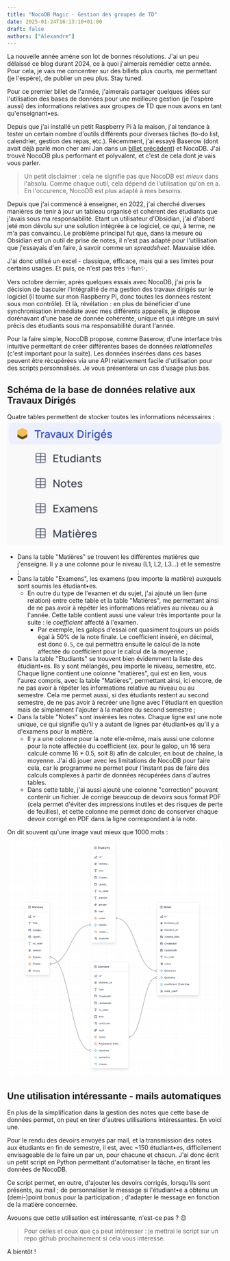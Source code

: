 ```yaml
---
title: "NocoDB Magic - Gestion des groupes de TD"
date: 2025-01-24T16:13:10+01:00
draft: false
authors: ["Alexandre"]
---
```


La nouvelle année amène son lot de bonnes résolutions. J'ai un peu délaissé ce blog durant 2024, ce à quoi j'aimerais remédier cette année. Pour cela, je vais me concentrer sur des billets plus courts, me permettant (je l'espère), de publier un peu plus. Stay tuned.

Pour ce premier billet de l'année, j'aimerais partager quelques idées sur l'utilisation des bases de données pour une meilleure gestion (je l'espère aussi) des informations relatives aux groupes de TD que nous avons en tant qu'enseignant•es. 

Depuis que j'ai installé un petit Raspberry Pi à la maison, j'ai tendance à tester un certain nombre d'outils différents pour diverses tâches (to-do list, calendrier, gestion des repas, etc.). Récemment, j'ai essayé Baserow (dont avait déjà parlé mon cher ami Jan dans un [billet précédent](https://carnetdethese.amimms.fr/posts/2023/03/base-donnees.md/)) et NocoDB. J'ai trouvé NocoDB plus performant et polyvalent, et c'est de cela dont je vais vous parler.

> Un petit disclaimer : cela ne signifie pas que NocoDB est *mieux* dans l'absolu. Comme chaque outil, cela dépend de l'utilisation qu'on en a. En l'occurence, NocoDB est plus adapté à mes besoins.


Depuis que j'ai commencé à enseigner, en 2022, j'ai cherché diverses manières de tenir à jour un tableau organisé et cohérent des étudiants que j'avais sous ma responsabilité. Etant un utilisateur d'Obsidian, j'ai d'abord jeté mon dévolu sur une solution intégrée à ce logiciel, ce qui, à terme, ne m'a pas convaincu. Le problème principal fut que, dans la mesure où Obsidian est un outil de prise de notes, il n'est pas adapté pour l'utilisation que j'essayais d'en faire, à savoir comme un *spreadsheet*. Mauvaise idée. 

J'ai donc utilisé un excel - classique, efficace, mais qui a ses limites pour certains usages. Et puis, ce n'est pas très ✨fun✨. 

Vers octobre dernier, après quelques essais avec NocoDB, j'ai pris la décision de basculer l'intégralité de ma gestion des travaux dirigés sur le logiciel (il tourne sur mon Raspberry Pi, donc toutes les données restent sous mon contrôle). Et là, révélation : en plus de bénéficier d'une synchronisation immédiate avec mes différents appareils, je dispose dorénavant d'une base de donnée cohérente, unique et qui intègre un suivi précis des étudiants sous ma responsabilité durant l'année.

Pour la faire simple, NocoDB propose, comme Baserow, d'une interface très intuitive permettant de créer différentes bases de données *relationnelles* (c'est important pour la suite). Les données insérées dans ces bases peuvent être récupérées via une API relativement facile d'utilisation pour des scripts personnalisés. Je vous présenterai un cas d'usage plus bas.

## Schéma de la base de données relative aux Travaux Dirigés

Quatre tables permettent de stocker toutes les informations nécessaires :
![tables names](tables.png)

- Dans la table "Matières" se trouvent les différentes matières que j'enseigne. Il y a une colonne pour le niveau (L1, L2, L3...) et le semestre ;
- Dans la table "Examens", les examens (peu importe la matière) auxquels sont soumis les étudiant•es.
    - En outre du type de l'examen et du sujet, j'ai ajouté un lien (une relation) entre cette table et la table "Matières", me permettant ainsi de ne pas avoir à répéter les informations relatives au niveau ou à l'année. Cette table contient aussi une valeur très importante pour la suite : le *coefficient* affecté à l'examen. 
        - Par exemple, les galops d'essai ont quasiment toujours un poids égal à 50% de la note finale. Le coefficient inséré, en décimal, est donc `0.5`, ce qui permettra ensuite le calcul de la note affectée du coefficient pour le calcul de la moyenne ;
- Dans la table "Etudiants" se trouvent bien évidemment la liste des étudiant•es. Ils y sont mélangés, peu importe le niveau, semestre, etc. Chaque ligne contient une colonne "matières", qui est en lien, vous l'aurez compris, avec la table "Matières", permettant ainsi, ici encore, de ne pas avoir à répéter les informations relative au niveau ou au semestre. Cela me permet aussi, si des étudiants restent au second semestre, de ne pas avoir à recréer une ligne avec l'étudiant en question mais de simplement l'ajouter à la matière du second semestre ;
- Dans la table "Notes" sont insérées les notes. Chaque ligne est une note unique, ce qui signifie qu'il y a autant de lignes par étudiant•es qu'il y a d'examens pour la matière. 
    - Il y a une colonne pour la note elle-même, mais aussi une colonne pour la note affectée du coefficient (ex. pour le galop, un 16 sera calculé comme 16 * 0.5, soit 8) afin de calculer, en bout de chaîne, la moyenne. J'ai dû jouer avec les limitations de NocoDB pour faire cela, car le programme ne permet pour l'instant pas de faire des calculs complexes à partir de données récupérées dans d'autres tables. 
    - Dans cette table, j'ai aussi ajouté une colonne "correction" pouvant contenir un fichier. Je corrige beaucoup de devoirs sous format PDF (cela permet d'éviter des impressions inutiles et des risques de perte de feuilles), et cette colonne me permet donc de conserver chaque devoir corrigé en PDF dans la ligne correspondant à la note.

On dit souvent qu'une image vaut mieux que 1000 mots :
![Relations](relations.png)

## Une utilisation intéressante - mails automatiques

En plus de la simplification dans la gestion des notes que cette base de données permet, on peut en tirer d'autres utilisations intéressantes. En voici une.

Pour le rendu des devoirs envoyés par mail, et la transmission des notes aux étudiants en fin de semestre, il est, avec ~150 étudiant•es, difficilement envisageable de le faire un par un, pour chacune et chacun. J'ai donc écrit un petit script en Python permettant d'automatiser la tâche, en tirant les données de NocoDB. 

Ce script permet, en outre, d'ajouter les devoirs corrigés, lorsqu'ils sont présents, au mail ; de personnaliser le message si l'étudiant•e a obtenu un (demi-)point bonus pour la participation ; d'adapter le message en fonction de la matière concernée. 

Avouons que cette utilisation est intéressante, n'est-ce pas ? 😉


> Pour celles et ceux que ça peut intéresser : je mettrai le script sur un repo github prochainement si cela vous intéresse. 

A bientôt !